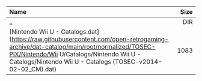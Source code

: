 |Name|Size|
|:---|---:|
|[..](../index.html)|DIR|
|[Nintendo Wii U - Catalogs.dat](https://raw.githubusercontent.com/open-retrogaming-archive/dat-catalog/main/root/normalized/TOSEC-PIX/Nintendo/Wii U/Catalogs/Nintendo Wii U - Catalogs/Nintendo Wii U - Catalogs (TOSEC-v2014-02-02_CM).dat)|1083|
